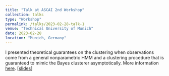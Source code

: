 ```yaml
---
title: "Talk at ASCAI 2nd Workshop"
collection: talks
type: "Workshop"
permalink: /talks/2023-02-28-talk-1
venue: "Technical University of Munich"
date: 2023-02-28
location: "Munich, Germany"
---
```

I presented theoretical guarantees on the clustering when observations come from a general nonparametric HMM and a clustering procedure that is guaranteed to mimic the Bayes clusterer asymptotically. More information [here](https://docs.google.com/document/d/1-uQqFj2o4_Gp6gVsb3d4S9Uh3OkvBxyrQ_UAgknm7SU/edit?pli=1). [[slides](https://kaddouriibrahim.github.io/files/slides/Slides_Ascai.pdf)]
